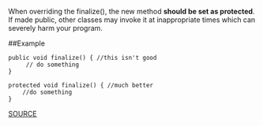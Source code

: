 When overriding the finalize(), the new method **should be set as protected**. If made public, other classes may invoke it at inappropriate times which can severely harm your program.

##Example


  	public void finalize() { //this isn't good
  		 // do something 
  	}
  	
  	protected void finalize() { //much better
  		//do something
  	}

[SOURCE](http://pmd.sourceforge.net/pmd-5.3.2/pmd-java/rules/java/finalizers.html#FinalizeShouldBeProtected)
